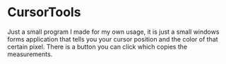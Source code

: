 # CursorTools
Just a small program I made for my own usage, it is just a small windows forms application that tells you your cursor position and the color of that certain pixel. There is a button you can click which copies the measurements.

